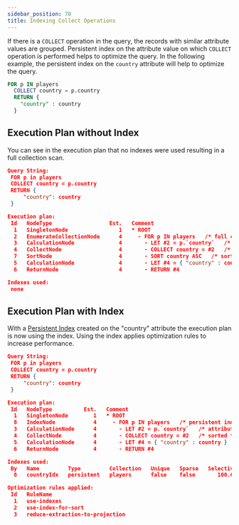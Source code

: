 ```yaml
---
sidebar_position: 70
title: Indexing Collect Operations
---
```


If there is a `COLLECT` operation in the query, the records with similar attribute values are grouped.  Persistent index on the attribute value on which `COLLECT` operation is performed helps to optimize the query. In the following example, the persistent index on the `country` attribute will help to optimize the query.

```sql
FOR p IN players
  COLLECT country = p.country
  RETURN {
    "country" : country
  }
```

## Execution Plan without Index

You can see in the execution plan that no indexes were used resulting in a full collection scan.

```json
Query String:
 FOR p in players
 COLLECT country = p.country
 RETURN {
     "country": country
 } 

Execution plan:
 Id   NodeType                  Est.   Comment
  1   SingletonNode                1   * ROOT
  2   EnumerateCollectionNode      4     - FOR p IN players   /* full collection scan, projections: `country` */
  3   CalculationNode              4       - LET #2 = p.`country`   /* attribute expression */   /* collections used: p : players */
  4   CollectNode                  4       - COLLECT country = #2   /* hash */
  7   SortNode                     4       - SORT country ASC   /* sorting strategy: standard */
  5   CalculationNode              4       - LET #4 = { "country" : country }   /* simple expression */
  6   ReturnNode                   4       - RETURN #4

Indexes used:
 none
```

## Execution Plan with Index

With a [Persistent Index](/docs/collections/indexing/persistent-indexes) created on the "country" attribute the execution plan is now using the index. Using the index applies optimization rules to increase performance.

```json
Query String:
 FOR p in players
 COLLECT country = p.country
 RETURN {
     "country": country
 } 

Execution plan:
 Id   NodeType          Est.   Comment
  1   SingletonNode        1   * ROOT
  8   IndexNode            4     - FOR p IN players   /* persistent index scan, index only, projections: `country` */
  3   CalculationNode      4       - LET #2 = p.`country`   /* attribute expression */   /* collections used: p : players */
  4   CollectNode          4       - COLLECT country = #2   /* sorted */
  5   CalculationNode      4       - LET #4 = { "country" : country }   /* simple expression */
  6   ReturnNode           4       - RETURN #4

Indexes used:
 By   Name         Type         Collection   Unique   Sparse   Selectivity   Fields          Ranges
  8   countryIdx   persistent   players      false    false       100.00 %   [ `country` ]   *

Optimization rules applied:
 Id   RuleName
  1   use-indexes
  2   use-index-for-sort
  3   reduce-extraction-to-projection
```